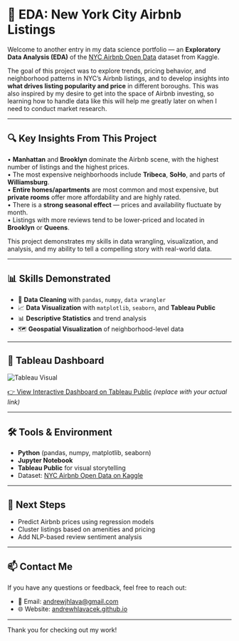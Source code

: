 # 🗽 EDA: New York City Airbnb Listings

Welcome to another entry in my data science portfolio — an **Exploratory Data Analysis (EDA)** of the [NYC Airbnb Open Data](https://www.kaggle.com/datasets/dgomonov/new-york-city-airbnb-open-data) dataset from Kaggle.

The goal of this project was to explore trends, pricing behavior, and neighborhood patterns in NYC’s Airbnb listings, and to develop insights into **what drives listing popularity and price** in different boroughs. This was also inspired by my desire to get into the space of Airbnb investing, so learning how to handle data like this will help me greatly later on when I need to conduct market research.

---

## 🔍 Key Insights From This Project

• **Manhattan** and **Brooklyn** dominate the Airbnb scene, with the highest number of listings and the highest prices.  
• The most expensive neighborhoods include **Tribeca**, **SoHo**, and parts of **Williamsburg**.  
• **Entire homes/apartments** are most common and most expensive, but **private rooms** offer more affordability and are highly rated.  
• There is a **strong seasonal effect** — prices and availability fluctuate by month.  
• Listings with more reviews tend to be lower-priced and located in **Brooklyn** or **Queens**.  

This project demonstrates my skills in data wrangling, visualization, and analysis, and my ability to tell a compelling story with real-world data.

---

## 📊 Skills Demonstrated

- 🧹 **Data Cleaning** with `pandas`, `numpy`, `data wrangler`
- 📈 **Data Visualization** with `matplotlib`, `seaborn`, and **Tableau Public**
- 📊 **Descriptive Statistics** and trend analysis
- 🗺 **Geospatial Visualization** of neighborhood-level data

---

## 📍 Tableau Dashboard

![Tableau Visual](./tableau_dashboard.png)

[👉 View Interactive Dashboard on Tableau Public](#) *(replace with your actual link)*

---

## 🛠 Tools & Environment

- **Python** (pandas, numpy, matplotlib, seaborn)  
- **Jupyter Notebook**  
- **Tableau Public** for visual storytelling  
- Dataset: [NYC Airbnb Open Data on Kaggle](https://www.kaggle.com/datasets/dgomonov/new-york-city-airbnb-open-data)

---

## 🚀 Next Steps

- Predict Airbnb prices using regression models  
- Cluster listings based on amenities and pricing  
- Add NLP-based review sentiment analysis

---

## 📫 Contact Me

If you have any questions or feedback, feel free to reach out:

- 📧 Email: [andrewjhlava@gmail.com](mailto:andrewjhlava@gmail.com)  
- 🌐 Website: [andrewhlavacek.github.io](https://andrewhlavacek.github.io/)

---

Thank you for checking out my work!